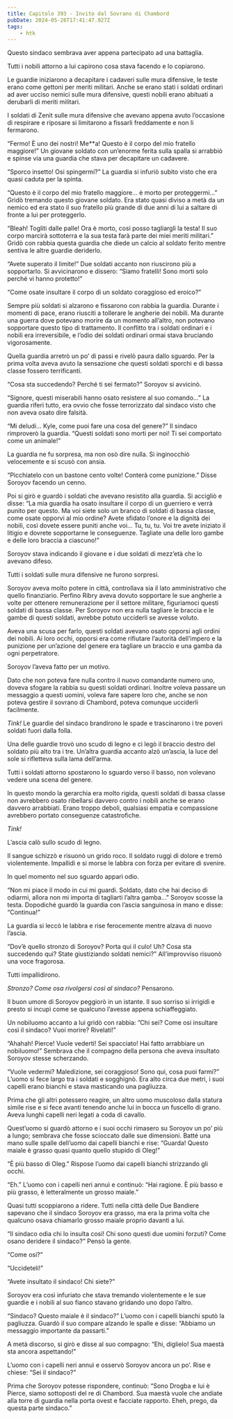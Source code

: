 ```yaml
---
title: Capitolo 393 - Invito dal Sovrano di Chambord
pubDate: 2024-05-26T17:41:47.927Z
tags:
    - htk
---
```


Questo sindaco sembrava aver appena partecipato ad una battaglia.

Tutti i nobili attorno a lui capirono cosa stava facendo e lo copiarono.

Le guardie iniziarono a decapitare i cadaveri sulle mura difensive, le teste erano come gettoni per meriti militari. Anche se erano stati i soldati ordinari ad aver ucciso nemici sulle mura difensive, questi nobili erano abituati a derubarli di meriti militari.

I soldati di Zenit sulle mura difensive che avevano appena avuto l’occasione di respirare e riposare si limitarono a fissarli freddamente e non li fermarono.

“Fermo! È uno dei nostri! Me**a! Questo è il corpo del mio fratello maggiore!” Un giovane soldato con un’enorme ferita sulla spalla si arrabbiò e spinse via una guardia che stava per decapitare un cadavere.

“Sporco insetto! Osi spingermi?” La guardia si infuriò subito visto che era quasi caduta per la spinta.

“Questo è il corpo del mio fratello maggiore… è morto per proteggermi…” Gridò tremando questo giovane soldato. Era stato quasi diviso a metà da un nemico ed era stato il suo fratello più grande di due anni di lui a saltare di fronte a lui per proteggerlo.

“Bleah! Togliti dalle palle! Ora è morto, così posso tagliargli la testa! Il suo corpo marcirà sottoterra e la sua testa farà parte dei miei meriti militari.” Gridò con rabbia questa guardia che diede un calcio al soldato ferito mentre sentiva le altre guardie deriderlo.

“Avete superato il limite!” Due soldati accanto non riuscirono più a sopportarlo. Si avvicinarono e dissero: “Siamo fratelli! Sono morti solo perché vi hanno protetto!”

“Come osate insultare il corpo di un soldato coraggioso ed eroico?”

Sempre più soldati si alzarono e fissarono con rabbia la guardia. Durante i momenti di pace, erano riusciti a tollerare le angherie dei nobili. Ma durante una guerra dove potevano morire da un momento all’altro, non potevano sopportare questo tipo di trattamento. Il conflitto tra i soldati ordinari e i nobili era irreversibile, e l’odio dei soldati ordinari ormai stava bruciando vigorosamente.

Quella guardia arretrò un po’ di passi e rivelò paura dallo sguardo. Per la prima volta aveva avuto la sensazione che questi soldati sporchi e di bassa classe fossero terrificanti.

“Cosa sta succedendo? Perché ti sei fermato?” Soroyov si avvicinò.

“Signore, questi miserabili hanno osato resistere al suo comando…” La guardia riferì tutto, era ovvio che fosse terrorizzato dal sindaco visto che non aveva osato dire falsità.

“Mi deludi… Kyle, come puoi fare una cosa del genere?” Il sindaco rimproverò la guardia. “Questi soldati sono morti per noi! Ti sei comportato come un animale!”

La guardia ne fu sorpresa, ma non osò dire nulla. Si inginocchiò velocemente e si scusò con ansia.

“Picchiatelo con un bastone cento volte! Conterà come punizione.” Disse Soroyov facendo un cenno.

Poi si girò e guardò i soldati che avevano resistito alla guardia. Si accigliò e disse: “La mia guardia ha osato insultare il corpo di un guerriero e verrà punito per questo. Ma voi siete solo un branco di soldati di bassa classe, come osate opporvi al mio ordine? Avete sfidato l’onore e la dignità dei nobili, così dovete essere puniti anche voi… Tu, tu, tu. Voi tre avete iniziato il litigio e dovrete sopportarne le conseguenze. Tagliate una delle loro gambe e delle loro braccia a ciascuno!”

Soroyov stava indicando il giovane e i due soldati di mezz’età che lo avevano difeso.

Tutti i soldati sulle mura difensive ne furono sorpresi.

Soroyov aveva molto potere in città, controllava sia il lato amministrativo che quello finanziario. Perfino Ribry aveva dovuto sopportare le sue angherie a volte per ottenere remunerazione per il settore militare, figuriamoci questi soldati di bassa classe. Per Soroyov non era nulla tagliare le braccia e le gambe di questi soldati, avrebbe potuto ucciderli se avesse voluto.

Aveva una scusa per farlo, questi soldati avevano osato opporsi agli ordini dei nobili. Ai loro occhi, opporsi era come rifiutare l’autorità dell’impero e la punizione per un’azione del genere era tagliare un braccio e una gamba da ogni perpetratore.

Soroyov l’aveva fatto per un motivo.

Dato che non poteva fare nulla contro il nuovo comandante numero uno, doveva sfogare la rabbia su questi soldati ordinari. Inoltre voleva passare un messaggio a questi uomini, voleva fare sapere loro che, anche se non poteva gestire il sovrano di Chambord, poteva comunque ucciderli facilmente.

<em>Tink!</em> Le guardie del sindaco brandirono le spade e trascinarono i tre poveri soldati fuori dalla folla.

Una delle guardie trovò uno scudo di legno e ci legò il braccio destro del soldato più alto tra i tre. Un’altra guardia accanto alzò un’ascia, la luce del sole si rifletteva sulla lama dell’arma.

Tutti i soldati attorno spostarono lo sguardo verso il basso, non volevano vedere una scena del genere.

In questo mondo la gerarchia era molto rigida, questi soldati di bassa classe non avrebbero osato ribellarsi davvero contro i nobili anche se erano davvero arrabbiati. Erano troppo deboli, qualsiasi empatia e compassione avrebbero portato conseguenze catastrofiche.

<em>Tink!</em>

L’ascia calò sullo scudo di legno.

Il sangue schizzò e risuonò un grido roco. Il soldato ruggì di dolore e tremò violentemente. Impallidì e si morse le labbra con forza per evitare di svenire.

In quel momento nel suo sguardo apparì odio.

“Non mi piace il modo in cui mi guardi. Soldato, dato che hai deciso di odiarmi, allora non mi importa di tagliarti l’altra gamba…” Soroyov scosse la testa. Dopodiché guardò la guardia con l’ascia sanguinosa in mano e disse: “Continua!”

La guardia si leccò le labbra e rise ferocemente mentre alzava di nuovo l’ascia.

“Dov’è quello stronzo di Soroyov? Porta qui il culo! Uh? Cosa sta succedendo qui? State giustiziando soldati nemici?” All’improvviso risuonò una voce fragorosa.

Tutti impallidirono.

<em>Stronzo? Come osa rivolgersi così al sindaco?</em> Pensarono.

Il buon umore di Soroyov peggiorò in un istante. Il suo sorriso si irrigidì e presto si incupì come se qualcuno l’avesse appena schiaffeggiato.

Un nobiluomo accanto a lui gridò con rabbia: ”Chi sei? Come osi insultare così il sindaco? Vuoi morire? Rivelati!”

“Ahahah! Pierce! Vuole vederti! Sei spacciato! Hai fatto arrabbiare un nobiluomo!” Sembrava che il compagno della persona che aveva insultato Soroyov stesse scherzando.

“Vuole vedermi? Maledizione, sei coraggioso! Sono qui, cosa puoi farmi?” L’uomo si fece largo tra i soldati e sogghignò. Era alto circa due metri, i suoi capelli erano bianchi e stava masticando una pagliuzza.

Prima che gli altri potessero reagire, un altro uomo muscoloso dalla statura simile rise e si fece avanti tenendo anche lui in bocca un fuscello di grano. Aveva lunghi capelli neri legati a coda di cavallo.

Quest’uomo si guardò attorno e i suoi occhi rimasero su Soroyov un po’ più a lungo; sembrava che fosse scioccato dalle sue dimensioni. Batté una mano sulle spalle dell’uomo dai capelli bianchi e rise: “Guarda! Questo maiale è grasso quasi quanto quello stupido di Oleg!”

“È più basso di Oleg.” Rispose l’uomo dai capelli bianchi strizzando gli occhi.

“Eh.” L’uomo con i capelli neri annuì e continuò: “Hai ragione. È più basso e più grasso, è letteralmente un grosso maiale.”

Quasi tutti scoppiarono a ridere. Tutti nella città delle Due Bandiere sapevano che il sindaco Soroyov era grasso, ma era la prima volta che qualcuno osava chiamarlo grosso maiale proprio davanti a lui.

“Il sindaco odia chi lo insulta così! Chi sono questi due uomini forzuti? Come osano deridere il sindaco?” Pensò la gente.

“Come osi?”

“Uccideteli!”

“Avete insultato il sindaco! Chi siete?”

Soroyov era così infuriato che stava tremando violentemente e le sue guardie e i nobili al suo fianco stavano gridando uno dopo l’altro.

“Sindaco? Questo maiale è il sindaco?” L’uomo con i capelli bianchi sputò la pagliuzza. Guardò il suo compare alzando le spalle e disse: “Abbiamo un messaggio importante da passarti.”

A metà discorso, si girò e disse al suo compagno: “Ehi, diglielo! Sua maestà sta ancora aspettando!”

L’uomo con i capelli neri annuì e osservò Soroyov ancora un po’. Rise e chiese: “Sei il sindaco?”

Prima che Soroyov potesse rispondere, continuò: “Sono Drogba e lui è Pierce, siamo sottoposti del re di Chambord. Sua maestà vuole che andiate alla torre di guardia nella porta ovest e facciate rapporto. Eheh, prego, da questa parte sindaco.”




